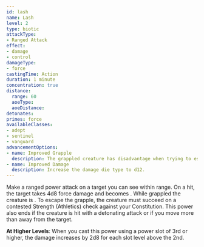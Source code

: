 ```yaml
---
id: lash
name: Lash
level: 2
type: biotic
attackType:
- Ranged Attack
effect:
- damage
- control
damageType:
- force
castingTime: Action
duration: 1 minute
concentration: true
distance:
  range: 60
  aoeType:
  aoeDistance:
detonates:
primes: force
availableClasses:
- adept
- sentinel
- vanguard
advancementOptions:
- name: Improved Grapple
  description: The grappled creature has disadvantage when trying to escape.
- name: Improved Damage
  description: Increase the damage die type to d12.
---
```

Make a ranged power attack on a target you can see within range. On a hit, the target takes 4d8 force damage and becomes
<me-condition id="grappled"/>. While grappled the creature is <me-condition id="primed" sub="force"/>. To escape the grapple,
the creature must succeed on a contested Strength (Athletics) check against your Constitution. This power also ends if
the creature is hit with a detonating attack or if you move more than <me-distance length="60" /> away from the target.

__At Higher Levels__: When you cast this power using a power slot of 3rd or higher, the damage increases by 2d8 for each
slot level above the 2nd.
